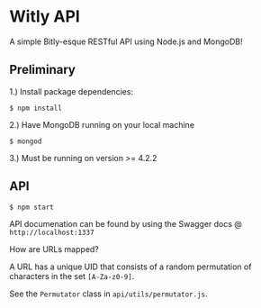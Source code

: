 # Witly API

A simple Bitly-esque RESTful API using Node.js and MongoDB!

## Preliminary

1.) Install package dependencies:

```shell
$ npm install
```

2.) Have MongoDB running on your local machine

```shell
$ mongod
```

3.) Must be running on version >= 4.2.2<br>

## API

```shell
$ npm start
```

API documenation can be found by using the Swagger docs @ `http://localhost:1337`

How are URLs mapped?

A URL has a unique UID that consists of a random permutation of characters in the set `[A-Za-z0-9]`.

See the `Permutator` class in `api/utils/permutator.js`.